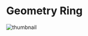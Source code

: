 # Geometry Ring

![thumbnail](https://github.com/riebschlager/touchdesigner-playground/blob/master/geometry-ring/thumbnail.jpg?raw=true)

